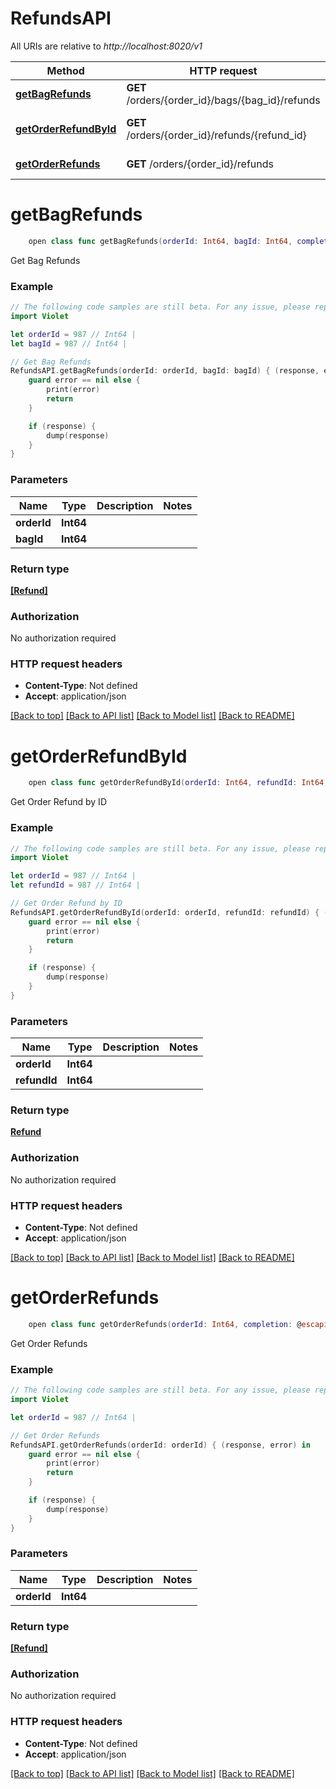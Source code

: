# RefundsAPI

All URIs are relative to *http://localhost:8020/v1*

Method | HTTP request | Description
------------- | ------------- | -------------
[**getBagRefunds**](RefundsAPI.md#getbagrefunds) | **GET** /orders/{order_id}/bags/{bag_id}/refunds | Get Bag Refunds
[**getOrderRefundById**](RefundsAPI.md#getorderrefundbyid) | **GET** /orders/{order_id}/refunds/{refund_id} | Get Order Refund by ID
[**getOrderRefunds**](RefundsAPI.md#getorderrefunds) | **GET** /orders/{order_id}/refunds | Get Order Refunds

# **getBagRefunds**
```swift
    open class func getBagRefunds(orderId: Int64, bagId: Int64, completion: @escaping (_ data: [Refund]?, _ error: Error?) -> Void)
```

Get Bag Refunds

### Example
```swift
// The following code samples are still beta. For any issue, please report via http://github.com/OpenAPITools/openapi-generator/issues/new
import Violet

let orderId = 987 // Int64 | 
let bagId = 987 // Int64 | 

// Get Bag Refunds
RefundsAPI.getBagRefunds(orderId: orderId, bagId: bagId) { (response, error) in
    guard error == nil else {
        print(error)
        return
    }

    if (response) {
        dump(response)
    }
}
```

### Parameters

Name | Type | Description  | Notes
------------- | ------------- | ------------- | -------------
 **orderId** | **Int64** |  | 
 **bagId** | **Int64** |  | 
 
### Return type

[**[Refund]**](Refund.md)

### Authorization

No authorization required

### HTTP request headers

 - **Content-Type**: Not defined
 - **Accept**: application/json

[[Back to top]](#) [[Back to API list]](../README.md#documentation-for-api-endpoints) [[Back to Model list]](../README.md#documentation-for-models) [[Back to README]](../README.md)

# **getOrderRefundById**
```swift
    open class func getOrderRefundById(orderId: Int64, refundId: Int64, completion: @escaping (_ data: Refund?, _ error: Error?) -> Void)
```

Get Order Refund by ID

### Example
```swift
// The following code samples are still beta. For any issue, please report via http://github.com/OpenAPITools/openapi-generator/issues/new
import Violet

let orderId = 987 // Int64 | 
let refundId = 987 // Int64 | 

// Get Order Refund by ID
RefundsAPI.getOrderRefundById(orderId: orderId, refundId: refundId) { (response, error) in
    guard error == nil else {
        print(error)
        return
    }

    if (response) {
        dump(response)
    }
}
```

### Parameters

Name | Type | Description  | Notes
------------- | ------------- | ------------- | -------------
 **orderId** | **Int64** |  | 
 **refundId** | **Int64** |  | 
 
### Return type

[**Refund**](Refund.md)

### Authorization

No authorization required

### HTTP request headers

 - **Content-Type**: Not defined
 - **Accept**: application/json

[[Back to top]](#) [[Back to API list]](../README.md#documentation-for-api-endpoints) [[Back to Model list]](../README.md#documentation-for-models) [[Back to README]](../README.md)

# **getOrderRefunds**
```swift
    open class func getOrderRefunds(orderId: Int64, completion: @escaping (_ data: [Refund]?, _ error: Error?) -> Void)
```

Get Order Refunds

### Example
```swift
// The following code samples are still beta. For any issue, please report via http://github.com/OpenAPITools/openapi-generator/issues/new
import Violet

let orderId = 987 // Int64 | 

// Get Order Refunds
RefundsAPI.getOrderRefunds(orderId: orderId) { (response, error) in
    guard error == nil else {
        print(error)
        return
    }

    if (response) {
        dump(response)
    }
}
```

### Parameters

Name | Type | Description  | Notes
------------- | ------------- | ------------- | -------------
 **orderId** | **Int64** |  | 
 
### Return type

[**[Refund]**](Refund.md)

### Authorization

No authorization required

### HTTP request headers

 - **Content-Type**: Not defined
 - **Accept**: application/json

[[Back to top]](#) [[Back to API list]](../README.md#documentation-for-api-endpoints) [[Back to Model list]](../README.md#documentation-for-models) [[Back to README]](../README.md)

